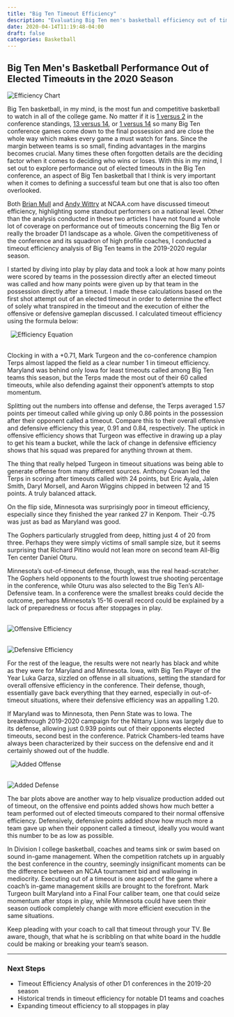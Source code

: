 ```yaml
---
title: "Big Ten Timeout Efficiency"
description: "Evaluating Big Ten men's basketball efficiency out of timeouts"
date: 2020-04-14T11:19:48-04:00
draft: false
categories: Basketball
--- 
```


## Big Ten Men's Basketball Performance Out of Elected Timeouts in the 2020 Season

![Efficiency Chart](https://i.imgur.com/V7KoRd6.png)

Big Ten basketball, in my mind, is the most fun and competitive basketball to watch in all of the college game. No matter if it is [1 versus 2](https://www.youtube.com/watch?v=TXsP9Ek0Djw) in the conference standings, [13 versus 14](https://www.youtube.com/watch?v=USzc4oXRydE&feature=onebox), or [1 versus 14](https://www.youtube.com/watch?v=Tkee28WKnCk&feature=onebox) so many Big Ten conference games come down to the final possession and are close the whole way which makes every game a must watch for fans. Since the margin between teams is so small, finding advantages in the margins becomes crucial. Many times these often forgotten details are the deciding factor when it comes to deciding who wins or loses. With this in my mind, I set out to explore performance out of elected timeouts in the Big Ten conference, an aspect of Big Ten basketball that I think is very important when it comes to defining a successful team but one that is also too often overlooked.

Both [Brian Mull](https://www.ncaa.com/news/basketball-men/article/2017-02-03/college-basketball-how-teams-win-scoring-battle-after-timeout) and [Andy Wittry](https://wwwcache.ncaa.com/news/basketball-men/article/2019-12-17/how-good-some-top-mens-basketball-teams-are-after-timeout) at NCAA.com have discussed timeout efficiency, highlighting some standout performers on a national level. Other than the analysis conducted in these two articles I have not found a whole lot of coverage on performance out of timeouts concerning the Big Ten or really the broader D1 landscape as a whole. Given the competitiveness of the conference and its squadron of high profile coaches, I conducted a timeout efficiency analysis of Big Ten teams in the 2019-2020 regular season. 

I started by diving into play by play data and took a look at how many points were scored by teams in the possession directly after an elected timeout was called and how many points were given up by that team in the possession directly after a timeout. I made these calculations based on the first shot attempt out of an elected timeout in order to determine the effect of solely what transpired in the timeout and the execution of either the offensive or defensive gameplan discussed. I calculated timeout efficiency using the formula below:

&nbsp;
![Efficiency Equation](https://i.imgur.com/lA4WM8U.png)  
&nbsp;

Clocking in with a +0.71, Mark Turgeon and the co-conference champion Terps almost lapped the field as a clear number 1 in timeout efficiency. Maryland was behind only Iowa for least timeouts called among Big Ten teams this season, but the Terps made the most out of their 60 called timeouts, while also defending against their opponent’s attempts to stop momentum.

Splitting out the numbers into offense and defense, the Terps averaged 1.57 points per timeout called while giving up only 0.86 points in the possession after their opponent called a timeout. Compare this to their overall offensive and defensive efficiency this year, 0.91 and 0.84, respectively. The uptick in offensive efficiency shows that Turgeon was effective in drawing up a play to get his team a bucket, while the lack of change in defensive efficiency shows that his squad was prepared for anything thrown at them. 

The thing that really helped Turgeon in timeout situations was being able to generate offense from many different sources. Anthony Cowan led the Terps in scoring after timeouts called with 24 points, but Eric Ayala, Jalen Smith, Daryl Morsell, and Aaron Wiggins chipped in between 12 and 15 points. A truly balanced attack.

On the flip side, Minnesota was surprisingly poor in timeout efficiency, especially since they finished the year ranked 27 in Kenpom. Their -0.75 was just as bad as Maryland was good. 

The Gophers particularly struggled from deep, hitting just 4 of 20 from three. Perhaps they were simply victims of small sample size, but it seems surprising that Richard Pitino would not lean more on second team All-Big Ten center Daniel Oturu. 

Minnesota’s out-of-timeout defense, though, was the real head-scratcher. The Gophers held opponents to the fourth lowest true shooting percentage in the conference, while Oturu was also selected to the Big Ten’s All-Defensive team. In a conference were the smallest breaks could decide the outcome, perhaps Minnesota’s 15-16 overall record could be explained by a lack of preparedness or focus after stoppages in play.

&nbsp;  
![Offensive Efficiency](https://i.imgur.com/QUKDMl2.png)

&nbsp;  
![Defensive Efficiency](https://i.imgur.com/qmxcAhh.png)

For the rest of the league, the results were not nearly has black and white as they were for Maryland and Minnesota. Iowa, with Big Ten Player of the Year Luka Garza, sizzled on offense in all situations, setting the standard for overall offensive efficiency in the conference. Their defense, though, essentially gave back everything that they earned, especially in out-of-timeout situations, where their defensive efficiency was an appalling 1.20. 

If Maryland was to Minnesota, then Penn State was to Iowa. The breakthrough 2019-2020 campaign for the Nittany Lions was largely due to its defense, allowing just 0.939 points out of their opponents elected timeouts, second best in the conference. Patrick Chambers-led teams have always been characterized by their success on the defensive end and it certainly showed out of the huddle.

&nbsp;
![Added Offense](https://i.imgur.com/sK4l9Ly.png)

&nbsp;  
![Added Defense](https://i.imgur.com/2gmMJd7.png)

The bar plots above are another way to help visualize production added out of timeout, on the offensive end points added shows how much better a team performed out of elected timeouts compared to their normal offensive efficiency. Defensively, defensive points added show how much more a team gave up when their opponent called a timeout, ideally you would want this number to be as low as possible.

In Division I college basketball, coaches and teams sink or swim based on sound in-game management. When the competition ratchets up in arguably the best conference in the country, seemingly insignificant moments can be the difference between an NCAA tournament bid and wallowing in mediocrity. Executing out of a timeout is one aspect of the game where a coach’s in-game management skills are brought to the forefront. Mark Turgeon built Maryland into a Final Four caliber team, one that could seize momentum after stops in play, while Minnesota could have seen their season outlook completely change with more efficient execution in the same situations.

Keep pleading with your coach to call that timeout through your TV. Be aware, though, that what he is scribbling on that white board in the huddle could be making or breaking your team’s season.

----------------------------------------------------------------------------------------------------------------------------------------------

### Next Steps

- Timeout Efficiency Analysis of other D1 conferences in the 2019-20 season
- Historical trends in timeout efficiency for notable D1 teams and coaches
- Expanding timeout efficiency to all stoppages in play

&nbsp;